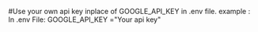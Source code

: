 #Use your own api key inplace of GOOGLE_API_KEY in .env file.
example :
In .env File:
GOOGLE_API_KEY ="Your api key"
